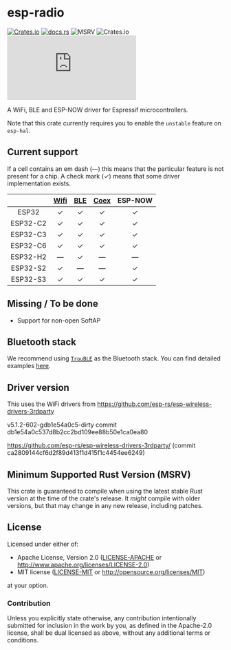 # esp-radio

[![Crates.io](https://img.shields.io/crates/v/esp-radio?labelColor=1C2C2E&color=C96329&logo=Rust&style=flat-square)](https://crates.io/crates/esp-radio)
[![docs.rs](https://img.shields.io/docsrs/esp-radio?labelColor=1C2C2E&color=C96329&logo=rust&style=flat-square)](https://docs.espressif.com/projects/rust/esp-radio/latest/)
![MSRV](https://img.shields.io/badge/MSRV-1.88.0-blue?labelColor=1C2C2E&style=flat-square)
![Crates.io](https://img.shields.io/crates/l/esp-radio?labelColor=1C2C2E&style=flat-square)
[![Matrix](https://img.shields.io/matrix/esp-rs:matrix.org?label=join%20matrix&labelColor=1C2C2E&color=BEC5C9&logo=matrix&style=flat-square)](https://matrix.to/#/#esp-rs:matrix.org)

A WiFi, BLE and ESP-NOW driver for Espressif microcontrollers.

Note that this crate currently requires you to enable the `unstable` feature on `esp-hal`.

## Current support

If a cell contains an em dash (&mdash;) this means that the particular feature is not present for a chip. A check mark (✓) means that some driver implementation exists.

|          | [Wifi](https://github.com/esp-rs/esp-radio/issues/94) | [BLE](https://github.com/esp-rs/esp-radio/issues/93) | [Coex](https://github.com/esp-rs/esp-radio/issues/92) | ESP-NOW |
| :------: | :--------------------------------------------------: | :-------------------------------------------------: | :--------------------------------------------------: | :-----: |
|  ESP32   |                          ✓                           |                          ✓                          |                          ✓                           |    ✓    |
| ESP32-C2 |                          ✓                           |                          ✓                          |                          ✓                           |    ✓    |
| ESP32-C3 |                          ✓                           |                          ✓                          |                          ✓                           |    ✓    |
| ESP32-C6 |                          ✓                           |                          ✓                          |                          ✓                           |    ✓    |
| ESP32-H2 |                       &mdash;                        |                          ✓                          |                       &mdash;                        | &mdash; |
| ESP32-S2 |                          ✓                           |                       &mdash;                       |                       &mdash;                        |    ✓    |
| ESP32-S3 |                          ✓                           |                          ✓                          |                          ✓                           |    ✓    |

## Missing / To be done

- Support for non-open SoftAP

## Bluetooth stack
We recommend using [`TrouBLE`] as the Bluetooth stack. You can find detailed examples [here].

[`TrouBLE`]: https://github.com/embassy-rs/trouble/tree/main
[here]: https://github.com/embassy-rs/trouble/tree/main/examples/esp32

## Driver version

This uses the WiFi drivers from https://github.com/esp-rs/esp-wireless-drivers-3rdparty

v5.1.2-602-gdb1e54a0c5-dirty commit db1e54a0c537d8b2cc2bd109ee88b50e1ca0ea80

https://github.com/esp-rs/esp-wireless-drivers-3rdparty/ (commit ca2809144cf6d2f89d413f1d415f1c4454ee6249)

## Minimum Supported Rust Version (MSRV)

This crate is guaranteed to compile when using the latest stable Rust version at the time of the crate's release. It _might_ compile with older versions, but that may change in any new release, including patches.

## License

Licensed under either of:

- Apache License, Version 2.0 ([LICENSE-APACHE](../LICENSE-APACHE) or http://www.apache.org/licenses/LICENSE-2.0)
- MIT license ([LICENSE-MIT](../LICENSE-MIT) or http://opensource.org/licenses/MIT)

at your option.

### Contribution

Unless you explicitly state otherwise, any contribution intentionally submitted for inclusion in
the work by you, as defined in the Apache-2.0 license, shall be dual licensed as above, without
any additional terms or conditions.
